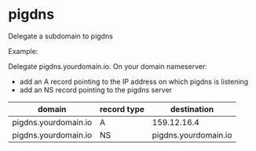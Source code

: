 # pigdns


Delegate a subdomain to pigdns

Example:

Delegate pigdns.yourdomain.io. On your domain nameserver:

* add an A record pointing to the IP address on which pigdns is listening 
* add an NS record pointing to the pigdns server

| domain | record type | destination |
| ------ | ------------ | ----------- |  
| pigdns.yourdomain.io | A | 159.12.16.4
| pigdns.yourdomain.io | NS | pigdns.yourdomain.io
